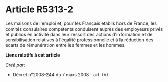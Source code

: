 # Article R5313-2

Les maisons de l'emploi et, pour les Français établis hors de France, les comités consulaires compétents conduisent auprès
des employeurs privés et publics en activité dans leur ressort des actions d'information et de sensibilisation relatives à
l'égalité professionnelle et à la réduction des écarts de rémunération entre les femmes et les hommes.

**Liens relatifs à cet article**

_Créé par_:

  - Décret n°2008-244 du 7 mars 2008 - art. (V)
